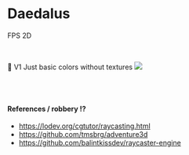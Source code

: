 # Daedalus
FPS 2D

<br>

:wrench: V1 Just basic colors without textures
<img src="https://user-images.githubusercontent.com/37185476/81374026-83781780-90fe-11ea-955a-22f2aacf830b.gif">


<br>
<br>

#### References / robbery :interrobang:
* https://lodev.org/cgtutor/raycasting.html
* https://github.com/tmsbrg/adventure3d
* https://github.com/balintkissdev/raycaster-engine
